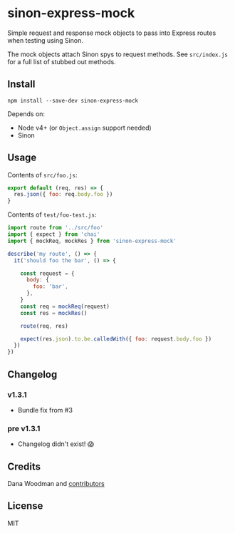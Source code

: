 # sinon-express-mock

Simple request and response mock objects to pass into Express routes when testing using Sinon.

The mock objects attach Sinon spys to request methods. See `src/index.js` for a full list of stubbed out methods.

## Install

```shell
npm install --save-dev sinon-express-mock
```

Depends on:

- Node v4+ (or `Object.assign` support needed)
- Sinon


## Usage

Contents of `src/foo.js`:

```js
export default (req, res) => {
  res.json({ foo: req.body.foo })
}
```

Contents of `test/foo-test.js`:

```js
import route from '../src/foo'
import { expect } from 'chai'
import { mockReq, mockRes } from 'sinon-express-mock'

describe('my route', () => {
  it('should foo the bar', () => {

    const request = {
      body: {
        foo: 'bar',
      },
    }
    const req = mockReq(request)
    const res = mockRes()

    route(req, res)

    expect(res.json).to.be.calledWith({ foo: request.body.foo })
  })
})
```

## Changelog

### v1.3.1

- Bundle fix from #3

### pre v1.3.1

- Changelog didn't exist! 😱


## Credits

Dana Woodman and [contributors](https://github.com/danawoodman/sinon-express-mock/graphs/contributors)


## License

MIT
